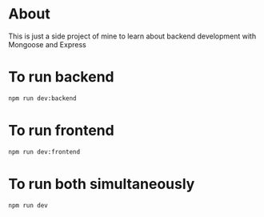# About

This is just a side project of mine to learn about backend development with Mongoose and Express

# To run backend

```sh
npm run dev:backend
```

# To run frontend

```sh
npm run dev:frontend
```

# To run both simultaneously

```sh
npm run dev
```